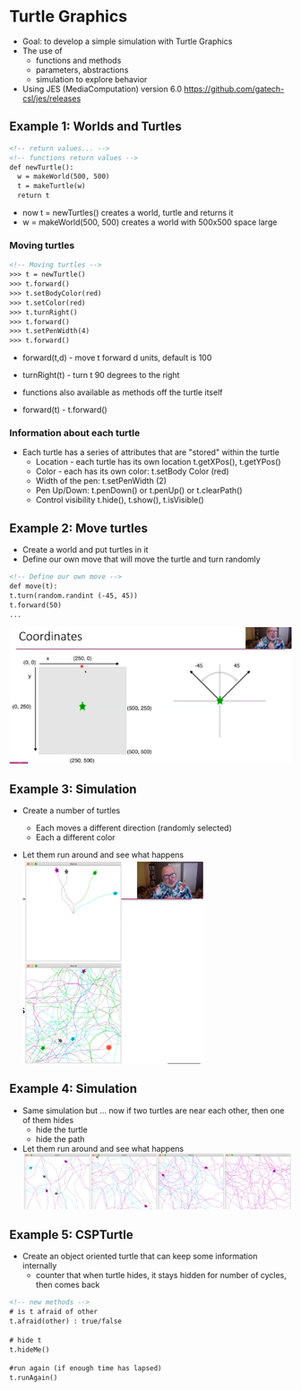 # Turtle Graphics

* Goal: to develop a simple simulation with Turtle Graphics
* The use of 
  * functions and methods
  * parameters, abstractions
  * simulation to explore behavior
* Using JES (MediaComputation) version 6.0  https://github.com/gatech-csl/jes/releases


## Example 1: Worlds and Turtles

```html
<!-- return values... -->
<!-- functions return values -->
def newTurtle():
  w = makeWorld(500, 500)
  t = makeTurtle(w)
  return t
```
* now  t = newTurtles()  creates a world, turtle and returns it
* w = makeWorld(500, 500) creates a world with 500x500 space large

### Moving turtles

```html
<!-- Moving turtles -->
>>> t = newTurtle()
>>> t.forward()
>>> t.setBodyColor(red)
>>> t.setColor(red)
>>> t.turnRight()
>>> t.forward()
>>> t.setPenWidth(4)
>>> t.forward()
```
* forward(t,d) - move t forward d units, default is 100
* turnRight(t) - turn t 90 degrees to the right

* functions also available as methods off the turtle itself
* forward(t) - t.forward()

### Information about each turtle

* Each turtle has a series of attributes that are "stored" within the turtle 
  * Location - each turtle has its own location   t.getXPos(),  t.getYPos()
  * Color - each has its own color: t.setBody Color (red)
  * Width of the pen: t.setPenWidth (2)
  * Pen Up/Down: t.penDown() or t.penUp() or t.clearPath()
  * Control visibility t.hide(), t.show(), t.isVisible()


## Example 2: Move turtles
* Create a world and put turtles in it
* Define our own move that will move the turtle and turn randomly
```html
<!-- Define our own move -->
def move(t):
t.turn(random.randint (-45, 45))
t.forward(50)
...
```
![](https://github.com/TianbinLiu/Tianbin-Github/blob/github_pages/images/AAP3Coordinates.png?raw=true)


## Example 3: Simulation
* Create a number of turtles
  * Each moves a different direction (randomly selected)
  * Each a different color

* Let them run around and see what happens
![](https://github.com/TianbinLiu/Tianbin-Github/blob/github_pages/images/AAp3Simulation.png?raw=true)


## Example 4: Simulation
* Same simulation but ... now if two turtles are near each other, then one of them hides
  * hide the turtle
  * hide the path
* Let them run around and see what happens
![](https://github.com/TianbinLiu/Tianbin-Github/blob/github_pages/images/AAP3Simulation2.png?raw=true)


## Example 5: CSPTurtle
* Create an object oriented turtle that can keep some information internally
  * counter that when turtle hides, it stays hidden for number of cycles, then comes back
```html
<!-- new methods -->
# is t afraid of other
t.afraid(other) : true/false

# hide t
t.hideMe()

#run again (if enough time has lapsed)
t.runAgain()
```
